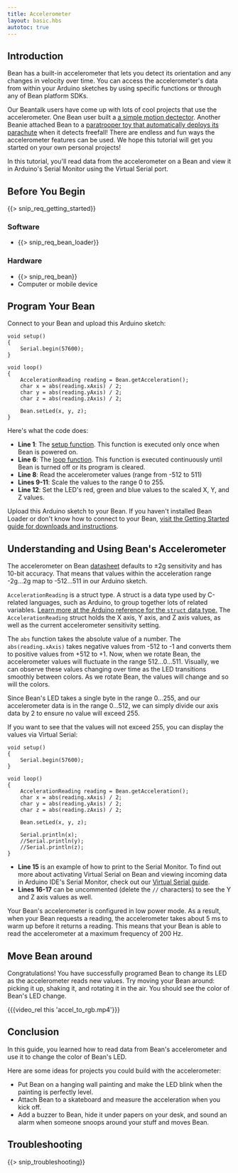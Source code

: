 ```yaml
---
title: Accelerometer
layout: basic.hbs
autotoc: true
---
```


## Introduction

Bean has a built-in accelerometer that lets you detect its orientation and any changes in velocity over time. You can access the accelerometer's data from within your Arduino sketches by using specific functions or through any of Bean platform SDKs.

Our Beantalk users have come up with lots of cool projects that use the accelerometer. One Bean user built a [a simple motion dectector](http://beantalk.punchthrough.com/t/simple-motion-detector/149). Another Beanie attached Bean to a [paratrooper toy that automatically deploys its parachute](http://beantalk.punchthrough.com/t/bean-parachute-toy/1328) when it detects freefall! There are endless and fun ways the accelerometer features can be used.  We hope this tutorial will get you started on your own personal projects!

In this tutorial, you'll read data from the accelerometer on a Bean and view it in Arduino's Serial Monitor using the Virtual Serial port.

## Before You Begin

{{> snip_req_getting_started}}

### Software

* {{> snip_req_bean_loader}}

### Hardware

* {{> snip_req_bean}}
* Computer or mobile device

## Program Your Bean

Connect to your Bean and upload this Arduino sketch:

```
void setup()
{
    Serial.begin(57600);
}

void loop()
{
    AccelerationReading reading = Bean.getAcceleration();
    char x = abs(reading.xAxis) / 2;
    char y = abs(reading.yAxis) / 2;
    char z = abs(reading.zAxis) / 2;

    Bean.setLed(x, y, z);
}
```

Here's what the code does:

* **Line 1**: The [setup function](https://www.arduino.cc/en/Reference/Setup). This function is executed only once when Bean is powered on.
* **Line 6**: The [loop function](https://www.arduino.cc/en/Reference/Loop).  This function is executed continuously until Bean is turned off or its program is cleared.
* **Line 8**: Read the accelerometer values (range from -512 to 511)
* **Lines 9-11**: Scale the values to the range 0 to 255.
* **Line 12**: Set the LED's red, green and blue values to the scaled X, Y, and Z values.

Upload this Arduino sketch to your Bean. If you haven't installed Bean Loader or don't know how to connect to your Bean, [visit the Getting Started guide for downloads and instructions](../../getting-started/intro/#next-steps).

## Understanding and Using Bean's Accelerometer

The accelerometer on Bean [datasheet](http://ae-bst.resource.bosch.com/media/products/dokumente/bma250/bst-bma250-ds002-05.pdf) defaults to ±2g sensitivity and has 10-bit accuracy. That means that values within the acceleration range -2g...2g map to -512...511 in our Arduino sketch.

`AccelerationReading` is a struct type. A struct is a data type used by C-related languages, such as Arduino, to group together lots of related variables. [Learn more at the Arduino reference for the `struct` data type.](http://playground.arduino.cc/Code/Struct) The `AccelerationReading` struct holds the X axis, Y axis, and Z axis values, as well as the current accelerometer sensitivity setting.

The `abs` function takes the absolute value of a number. The `abs(reading.xAxis)` takes negative values from -512 to -1 and converts them to positive values from +512 to +1. Now, when we rotate Bean, the accelerometer values will fluctuate in the range 512...0...511.  Visually, we can observe these values changing over time as the LED transitions smoothly between colors. As we rotate Bean, the values will change and so will the colors.

Since Bean's LED takes a single byte in the range 0...255, and our accelerometer data is in the range 0...512, we can simply divide our axis data by 2 to ensure no value will exceed 255.

If you want to see that the values will not exceed 255, you can display the values via Virtual Serial:


```
void setup()
{
    Serial.begin(57600);
}

void loop()
{
    AccelerationReading reading = Bean.getAcceleration(); 
    char x = abs(reading.xAxis) / 2;
    char y = abs(reading.yAxis) / 2;
    char z = abs(reading.zAxis) / 2;

    Bean.setLed(x, y, z);

    Serial.println(x);
    //Serial.println(y);
    //Serial.println(z);
}
```

 * **Line 15** is an example of how to print to the Serial Monitor. To find out more about activating Virtual Serial on Bean and viewing incoming data in Arduino IDE's Serial Monitor, check out our [Virtual Serial guide](../virtual-serial).
 * **Lines 16-17** can be uncommented (delete the `//` characters) to see the Y and Z axis values as well.

Your Bean's accelerometer is configured in low power mode.  As a result, when your Bean requests a reading, the accelerometer takes about 5 ms to warm up before it returns a reading. This means that your Bean is able to read the accelerometer at a maximum frequency of 200 Hz.

## Move Bean around

Congratulations!  You have successfully programed Bean to change its LED as the accelerometer reads new values. Try moving your Bean around: picking it up, shaking it, and rotating it in the air. You should see the color of Bean's LED change.

{{{video_rel this 'accel_to_rgb.mp4'}}}

## Conclusion

In this guide, you learned how to read data from Bean's accelerometer and use it to change the color of Bean's LED.

Here are some ideas for projects you could build with the accelerometer:

* Put Bean on a hanging wall painting and make the LED blink when the painting is perfectly level.
* Attach Bean to a skateboard and measure the acceleration when you kick off.
* Add a buzzer to Bean, hide it under papers on your desk, and sound an alarm when someone snoops around your stuff and moves Bean.

## Troubleshooting

{{> snip_troubleshooting}}
